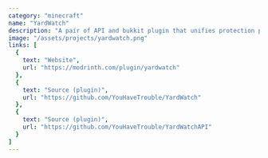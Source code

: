 ```yaml
---
category: "minecraft"
name: "YardWatch"
description: "A pair of API and bukkit plugin that unifies protection plugin APIs."
image: "/assets/projects/yardwatch.png"
links: [
  {
    text: "Website",
    url: "https://modrinth.com/plugin/yardwatch"
  },
  {
    text: "Source (plugin)",
    url: "https://github.com/YouHaveTrouble/YardWatch"
  },
  {
    text: "Source (plugin)",
    url: "https://github.com/YouHaveTrouble/YardWatchAPI"
  }
]
---
```

